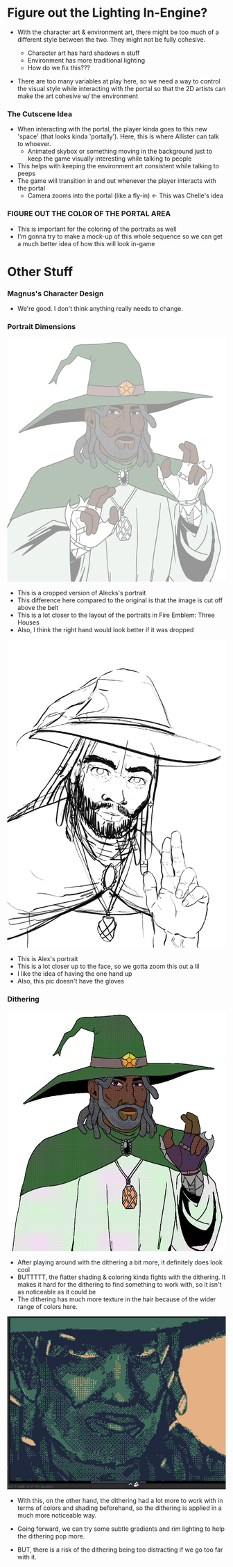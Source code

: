 
# Figure out the Lighting In-Engine?

- With the character art & environment art, there might be too much of a different style between the two. They might not be fully cohesive.
	- Character art has hard shadows n stuff
	- Environment has more traditional lighting
	- How do we fix this???

- There are too many variables at play here, so we need a way to control the visual style while interacting with the portal so that the 2D artists can make the art cohesive w/ the environment

### The Cutscene Idea
- When interacting with the portal, the player kinda goes to this new 'space' (that looks kinda 'portally'). Here, this is where Allister can talk to whoever.
	- Animated skybox or something moving in the background just to keep the game visually interesting while talking to people
- This helps with keeping the environment art consistent while talking to peeps
- The game will transition in and out whenever the player interacts with the portal
	- Camera zooms into the portal (like a fly-in) <- This was Chelle's idea

### FIGURE OUT THE COLOR OF THE PORTAL AREA
- This is important for the coloring of the portraits as well
- I'm gonna try to make a mock-up of this whole sequence so we can get a much better idea of how this will look in-game

# Other Stuff
### Magnus's Character Design

- We're good. I don't think anything really needs to change.

### Portrait Dimensions

![](<../../../_Meta/Attachments/image(2).png>)

- This is a cropped version of Alecks's portrait
- This difference here compared to the original is that the image is cut off above the belt
- This is a lot closer to the layout of the portraits in Fire Emblem: Three Houses
- Also, I think the right hand would look better if it was dropped

![](<../../../_Meta/Attachments/image(3).png>)

- This is Alex's portrait
- This is a lot closer up to the face, so we gotta zoom this out a lil
- I like the idea of having the one hand up
- Also, this pic doesn't have the gloves

### Dithering

![](<../../../_Meta/Attachments/Pasted image 20250614112202.png>)

- After playing around with the dithering a bit more, it definitely does look cool
- BUTTTTT, the flatter shading & coloring kinda fights with the dithering. It makes it hard for the dithering to find something to work with, so it isn't as noticeable as it could be
- The dithering has much more texture in the hair because of the wider range of colors here.

![](<../../../_Meta/Attachments/Pasted image 20250614112329.png>)

- With this, on the other hand, the dithering had a lot more to work with in terms of colors and shading beforehand, so the dithering is applied in a much more noticeable way.

- Going forward, we can try some subtle gradients and rim lighting to help the dithering pop more.
- BUT, there is a risk of the dithering being too distracting if we go too far with it.
